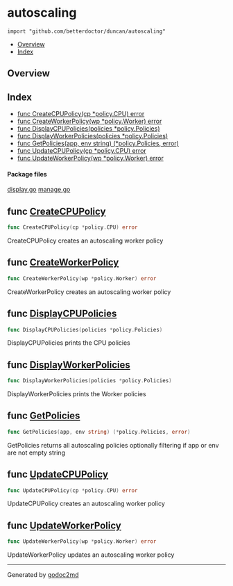 

# autoscaling
`import "github.com/betterdoctor/duncan/autoscaling"`

* [Overview](#pkg-overview)
* [Index](#pkg-index)

## <a name="pkg-overview">Overview</a>



## <a name="pkg-index">Index</a>
* [func CreateCPUPolicy(cp *policy.CPU) error](#CreateCPUPolicy)
* [func CreateWorkerPolicy(wp *policy.Worker) error](#CreateWorkerPolicy)
* [func DisplayCPUPolicies(policies *policy.Policies)](#DisplayCPUPolicies)
* [func DisplayWorkerPolicies(policies *policy.Policies)](#DisplayWorkerPolicies)
* [func GetPolicies(app, env string) (*policy.Policies, error)](#GetPolicies)
* [func UpdateCPUPolicy(cp *policy.CPU) error](#UpdateCPUPolicy)
* [func UpdateWorkerPolicy(wp *policy.Worker) error](#UpdateWorkerPolicy)


#### <a name="pkg-files">Package files</a>
[display.go](/src/github.com/betterdoctor/duncan/autoscaling/display.go) [manage.go](/src/github.com/betterdoctor/duncan/autoscaling/manage.go) 





## <a name="CreateCPUPolicy">func</a> [CreateCPUPolicy](/src/target/manage.go?s=2722:2764#L92)
``` go
func CreateCPUPolicy(cp *policy.CPU) error
```
CreateCPUPolicy creates an autoscaling worker policy



## <a name="CreateWorkerPolicy">func</a> [CreateWorkerPolicy](/src/target/manage.go?s=1550:1598#L50)
``` go
func CreateWorkerPolicy(wp *policy.Worker) error
```
CreateWorkerPolicy creates an autoscaling worker policy



## <a name="DisplayCPUPolicies">func</a> [DisplayCPUPolicies](/src/target/display.go?s=485:535#L11)
``` go
func DisplayCPUPolicies(policies *policy.Policies)
```
DisplayCPUPolicies prints the CPU policies



## <a name="DisplayWorkerPolicies">func</a> [DisplayWorkerPolicies](/src/target/display.go?s=1824:1877#L39)
``` go
func DisplayWorkerPolicies(policies *policy.Policies)
```
DisplayWorkerPolicies prints the Worker policies



## <a name="GetPolicies">func</a> [GetPolicies](/src/target/manage.go?s=268:327#L6)
``` go
func GetPolicies(app, env string) (*policy.Policies, error)
```
GetPolicies returns all autoscaling policies optionally filtering
if app or env are not empty string



## <a name="UpdateCPUPolicy">func</a> [UpdateCPUPolicy](/src/target/manage.go?s=3298:3340#L113)
``` go
func UpdateCPUPolicy(cp *policy.CPU) error
```
UpdateCPUPolicy creates an autoscaling worker policy



## <a name="UpdateWorkerPolicy">func</a> [UpdateWorkerPolicy](/src/target/manage.go?s=2138:2186#L71)
``` go
func UpdateWorkerPolicy(wp *policy.Worker) error
```
UpdateWorkerPolicy updates an autoscaling worker policy








- - -
Generated by [godoc2md](http://godoc.org/github.com/davecheney/godoc2md)
